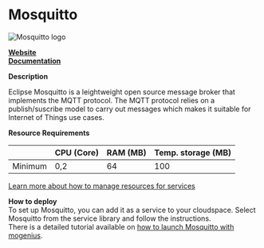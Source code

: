 ﻿# Mosquitto

![Mosquitto logo](https://api.mogenius.com/file/id/6f35382b-d700-431e-a2b0-7872c0e31da1)

**[Website](https://mosquitto.org)**  
**[Documentation](https://mosquitto.org/documentation/)**  

**Description**

Eclipse Mosquitto is a leightweight open source message broker that implements the MQTT protocol. The MQTT protocol relies on a publish/suscribe model to carry out messages which makes it suitable for Internet of Things use cases.

**Resource Requirements**

||CPU (Core)|RAM (MB)  |Temp. storage (MB)|
|--|--|--|--|
| Minimum | 0,2 | 64 | 100 |

[Learn more about how to manage resources for services](./../cloud-management/resource-management.md)

**How to deploy**  
To set up Mosquitto, you can add it as a service to your cloudspace. Select Mosquitto from the service library and follow the instructions.  
There is a detailed tutorial available on [how to launch Mosquitto with mogenius](./../tutorials/how-to-deploy-mosquitto-in-the-cloud.md).